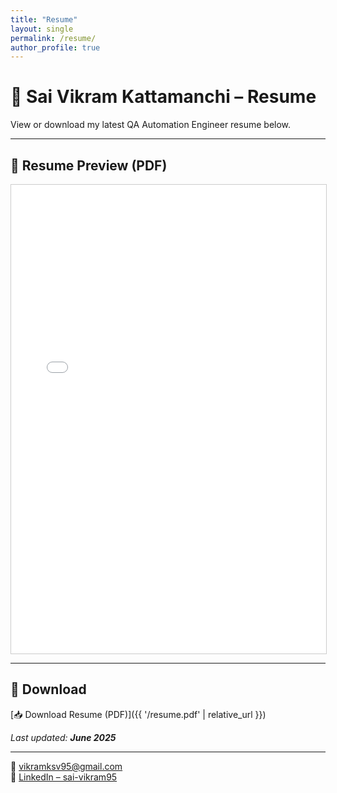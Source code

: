 ```yaml
---
title: "Resume"
layout: single
permalink: /resume/
author_profile: true
---
```


# 📄 Sai Vikram Kattamanchi – Resume

View or download my latest QA Automation Engineer resume below.

---

## 🔹 Resume Preview (PDF)

<iframe src="{{ '/resume.pdf' | relative_url }}" width="100%" height="750px" style="border: 1px solid #ccc;">
  Your browser does not support PDF preview. Please use the download link below.
</iframe>

---

## 🔻 Download

[📥 Download Resume (PDF)]({{ '/resume.pdf' | relative_url }})

_Last updated: **June 2025**_

---

📧 [vikramksv95@gmail.com](mailto:vikramksv95@gmail.com)  
🔗 [LinkedIn – sai-vikram95](https://www.linkedin.com/in/sai-vikram95)
